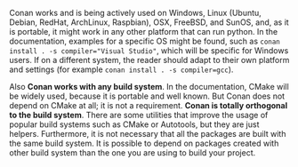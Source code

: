 Conan works and is being actively used on Windows, Linux (Ubuntu, Debian, RedHat, ArchLinux, Raspbian), OSX, FreeBSD, and SunOS, and, as it
is portable, it might work in any other platform that can run python. In the documentation, examples for a specific OS might be found, such
as `conan install . -s compiler="Visual Studio"`, which will be specific for Windows users. If on a different system, the reader should
adapt to their own platform and settings (for example `conan install . -s compiler=gcc`).

Also **Conan works with any build system**. In the documentation, CMake will be widely used, because
it is portable and well known. But Conan does not depend on CMake at all; it is not a requirement.
**Conan is totally orthogonal to the build system**. There are some utilities that improve the usage
of popular build systems such as CMake or Autotools, but they are just helpers. Furthermore, it is
not necessary that all the packages are built with the same build system. It is possible to depend
on packages created with other build system than the one you are using to build your project.
